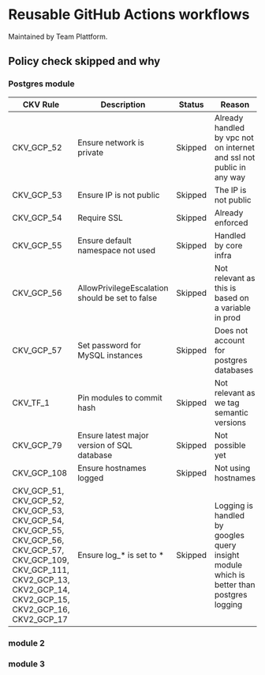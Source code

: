 # Reusable GitHub Actions workflows
Maintained by Team Plattform.

## Policy check skipped and why

### Postgres module

| CKV Rule | Description | Status | Reason|
| --- | --- | --- | --- |
| CKV_GCP_52 | Ensure network is private | Skipped | Already handled by vpc not on internet and ssl not public in any way |
| CKV_GCP_53 | Ensure IP is not public | Skipped | The IP is not public |
| CKV_GCP_54 | Require SSL | Skipped | Already enforced |
| CKV_GCP_55 | Ensure default namespace not used | Skipped | Handled by core infra |
| CKV_GCP_56 | AllowPrivilegeEscalation should be set to false | Skipped | Not relevant as this is based on a variable in prod |
| CKV_GCP_57 | Set password for MySQL instances | Skipped | Does not account for postgres databases |
| CKV_TF_1 | Pin modules to commit hash | Skipped | Not relevant as we tag semantic versions |
| CKV_GCP_79 | Ensure latest major version of SQL database | Skipped | Not possible yet |
| CKV_GCP_108 | Ensure hostnames logged | Skipped | Not using hostnames |
| CKV_GCP_51, CKV_GCP_52, CKV_GCP_53, CKV_GCP_54, CKV_GCP_55, CKV_GCP_56, CKV_GCP_57, CKV_GCP_109, CKV_GCP_111, CKV2_GCP_13, CKV2_GCP_14, CKV2_GCP_15, CKV2_GCP_16, CKV2_GCP_17 | Ensure log_* is set to * | Skipped | Logging is handled by googles query insight module which is better than postgres logging |

### module 2

### module 3